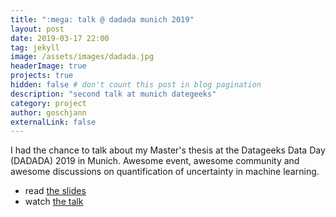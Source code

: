 ```yaml
---
title: ":mega: talk @ dadada munich 2019"
layout: post
date: 2019-03-17 22:00
tag: jekyll
image: /assets/images/dadada.jpg
headerImage: true
projects: true
hidden: false # don't count this post in blog pagination
description: "second talk at munich dategeeks"
category: project
author: goschjann
externalLink: false
---
```


I had the chance to talk about my Master's thesis at the Datageeks Data Day (DADADA) 2019 in Munich. Awesome event, awesome community and awesome discussions on quantification of uncertainty in machine learning. 

* read [the slides](https://google.com)
* watch [the talk](https://www.web.de)